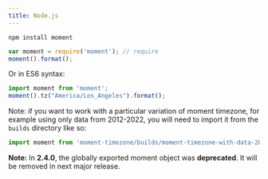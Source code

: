 ```yaml
---
title: Node.js
---
```



```
npm install moment
```

```javascript
var moment = require('moment'); // require
moment().format(); 
```
Or in ES6 syntax:
 <!-- skip-example --> 
```javascript
import moment from 'moment';
moment().tz("America/Los_Angeles").format();
```

Note: if you want to work with a particular variation of moment timezone, for example using only data from 2012-2022, you will need to import it from the `builds` directory like so:

 ```javascript
import moment from 'moment-timezone/builds/moment-timezone-with-data-2012-2022';
```

**Note:** In **2.4.0**, the globally exported moment object was **deprecated**.
It will be removed in next major release.
